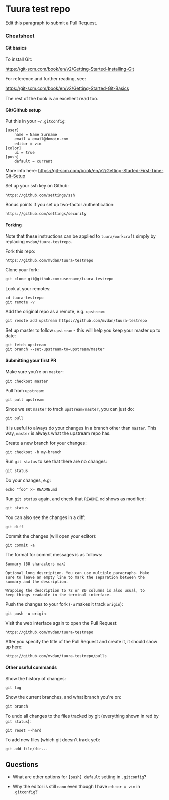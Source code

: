 # Tuura test repo

Edit this paragraph to submit a Pull Request.

### Cheatsheet

#### Git basics

To install Git:

https://git-scm.com/book/en/v2/Getting-Started-Installing-Git

For reference and further reading, see:

https://git-scm.com/book/en/v2/Getting-Started-Git-Basics

The rest of the book is an excellent read too.

#### Git/Github setup

Put this in your `~/.gitconfig`:

	[user]
		name = Name Surname
		email = email@domain.com
		editor = vim
	[color]
		ui = true
	[push]
		default = current

More info here: https://git-scm.com/book/en/v2/Getting-Started-First-Time-Git-Setup

Set up your ssh key on Github:

	https://github.com/settings/ssh

Bonus points if you set up two-factor authentication:

	https://github.com/settings/security

#### Forking

Note that these instructions can be applied to `tuura/workcraft` simply
by replacing `mvdan/tuura-testrepo`.

Fork this repo:

	https://github.com/mvdan/tuura-testrepo

Clone your fork:

	git clone git@github.com:username/tuura-testrepo

Look at your remotes:

	cd tuura-testrepo
	git remote -v

Add the original repo as a remote, e.g. `upstream`:

	git remote add upstream https://github.com/mvdan/tuura-testrepo

Set up master to follow `upstream` - this will help you keep your master
up to date:

	git fetch upstream
	git branch --set-upstream-to=upstream/master

#### Submitting your first PR

Make sure you're on `master`:

	git checkout master

Pull from `upstream`:

	git pull upstream

Since we set `master` to track `upstream/master`, you can just do:

	git pull

It is useful to always do your changes in a branch other than `master`.
This way, `master` is always what the upstream repo has.

Create a new branch for your changes:

	git checkout -b my-branch

Run `git status` to see that there are no changes:

	git status

Do your changes, e.g:

	echo "foo" >> README.md

Run `git status` again, and check that `README.md` shows as modified:

	git status

You can also see the changes in a diff:

	git diff

Commit the changes (will open your editor):

	git commit -a

The format for commit messages is as follows:

	Summary (50 characters max)

	Optional long description. You can use multiple paragraphs. Make
	sure to leave an empty line to mark the separation between the
	summary and the description.

	Wrapping the description to 72 or 80 columns is also usual, to
	keep things readable in the terminal interface.

Push the changes to your fork (`-u` makes it track `origin`):

	git push -u origin

Visit the web interface again to open the Pull Request:

	https://github.com/mvdan/tuura-testrepo

After you specify the title of the Pull Request and create it, it should
show up here:

	https://github.com/mvdan/tuura-testrepo/pulls

#### Other useful commands

Show the history of changes:

	git log

Show the current branches, and what branch you're on:

	git branch

To undo all changes to the files tracked by git (everything shown in red
by `git status`):

	git reset --hard

To add new files (which git doesn't track yet):

	git add file/dir...

## Questions

* What are other options for `[push] default` setting in `.gitconfig`?

* Why the editor is still `nano` even though I have `editor = vim` in `.gitconfig`?
